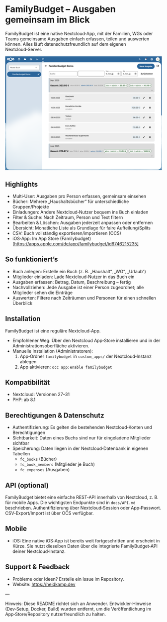 # FamilyBudget – Ausgaben gemeinsam im Blick

FamilyBudget ist eine native Nextcloud‑App, mit der Familien, WGs oder Teams gemeinsame Ausgaben einfach erfassen, teilen und auswerten können. Alles läuft datenschutzfreundlich auf dem eigenen Nextcloud‑Server.

![FamilyBudget Screenshot](./store.png)

## Highlights

- Multi‑User: Ausgaben pro Person erfassen, gemeinsam einsehen
- Bücher: Mehrere „Haushaltsbücher“ für unterschiedliche Gruppen/Projekte
- Einladungen: Andere Nextcloud‑Nutzer bequem ins Buch einladen
- Filter & Suche: Nach Zeitraum, Person und Text filtern
- Bearbeiten & Löschen: Ausgaben jederzeit anpassen oder entfernen
- Übersicht: Monatliche Liste als Grundlage für faire Aufteilung/Splits
- CSV: Buch vollständig exportieren/importieren (OCS)
- iOS‑App: Im App Store (Familybudget)[https://apps.apple.com/de/app/familybudget/id6746215235]

## So funktioniert’s

- Buch anlegen: Erstelle ein Buch (z. B. „Haushalt“, „WG“, „Urlaub“)
- Mitglieder einladen: Lade Nextcloud‑Nutzer in das Buch ein
- Ausgaben erfassen: Betrag, Datum, Beschreibung – fertig
- Nachvollziehen: Jede Ausgabe ist einer Person zugeordnet; alle Mitglieder sehen die Einträge
- Auswerten: Filtere nach Zeiträumen und Personen für einen schnellen Überblick

## Installation

FamilyBudget ist eine reguläre Nextcloud‑App.

- Empfohlener Weg: Über den Nextcloud App‑Store installieren und in der Administrationsoberfläche aktivieren.
- Manuelle Installation (Administratoren):
  1) App‑Ordner `familybudget` in `custom_apps/` der Nextcloud‑Instanz ablegen
  2) App aktivieren: `occ app:enable familybudget`

## Kompatibilität

- Nextcloud: Versionen 27–31
- PHP: ab 8.1

## Berechtigungen & Datenschutz

- Authentifizierung: Es gelten die bestehenden Nextcloud‑Konten und Berechtigungen
- Sichtbarkeit: Daten eines Buchs sind nur für eingeladene Mitglieder sichtbar
- Speicherung: Daten liegen in der Nextcloud‑Datenbank in eigenen Tabellen
  - `fc_books` (Bücher)
  - `fc_book_members` (Mitglieder je Buch)
  - `fc_expenses` (Ausgaben)

## API (optional)

FamilyBudget bietet eine einfache REST‑API innerhalb von Nextcloud, z. B. für mobile Apps. Die wichtigsten Endpunkte sind in `docs/API.md` beschrieben. Authentifizierung über Nextcloud‑Session oder App‑Passwort. CSV‑Export/Import ist über OCS verfügbar.

## Mobile

- iOS: Eine native iOS‑App ist bereits weit fortgeschritten und erscheint in Kürze. Sie nutzt dieselben Daten über die integrierte FamilyBudget‑API deiner Nextcloud‑Instanz.

## Support & Feedback

- Probleme oder Ideen? Erstelle ein Issue im Repository.
- Website: https://heidkamp.dev

—

Hinweis: Diese README richtet sich an Anwender. Entwickler‑Hinweise (Dev‑Setup, Docker, Build) wurden entfernt, um die Veröffentlichung im App‑Store/Repository nutzerfreundlich zu halten.
